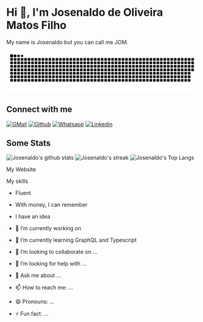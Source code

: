 # Hi 👋, I'm Josenaldo de Oliveira Matos Filho

My name is Josenaldo but you can call me JOM.

<!--- snake -->
<!-- ![snake gif](https://github.com/josenaldo/josenaldo/blob/output/github-contribution-grid-snake.gif) -->
<picture>
  <source media="(prefers-color-scheme: dark)" srcset="https://github.com/josenaldo/josenaldo/blob/output/github-snake-dark.svg" />
  <source media="(prefers-color-scheme: light)" srcset="https://github.com/josenaldo/josenaldo/blob/output/github-snake.svg" />
  <img alt="github-snake" src="https://github.com/josenaldo/josenaldo/blob/output/github-snake.svg" />
</picture>

## Connect with me

<div>

[![GMail](https://img.shields.io/badge/gmail-%23EA4335.svg?style=plastic&logo=gmail&logoColor=white)](mailto:josenaldo@gmail.com)
[![Github](https://img.shields.io/badge/github-%23181717.svg?style=plastic&logo=github&logoColor=white)](https://github.com/josenaldo)
[![Whatsapp](https://img.shields.io/badge/whatsapp-%2325D366.svg?style=plastic&logo=whatsapp&logoColor=white)](https://wa.me/05534991830215)
[![Linkedin](https://img.shields.io/badge/linkedin-%230A66C2.svg?style=plastic&logo=linkedin&logoColor=white)](https://www.linkedin.com/in/josenaldo)

## Some Stats

![Josenaldo's github stats](https://github-readme-stats.vercel.app/api?username=josenaldo&show_icons=true&theme=tokyonight)
![Josenaldo's streak](https://github-readme-streak-stats.herokuapp.com/?user=josenaldo&theme=tokyonight)
![Josenaldo's Top Langs](https://github-readme-stats.vercel.app/api/top-langs/?username=josenaldo&theme=tokyonight&layout=compact)

My Website

My skills
- Fluent
- With money, I can remember
- I have an idea

- 🔭 I’m currently working on 
- 🌱 I’m currently learning GraphQL and Typescript
- 👯 I’m looking to collaborate on ...
- 🤔 I’m looking for help with ...
- 💬 Ask me about ...
- 📫 How to reach me: ...
- 😄 Pronouns: ...
- ⚡ Fun fact: ...
